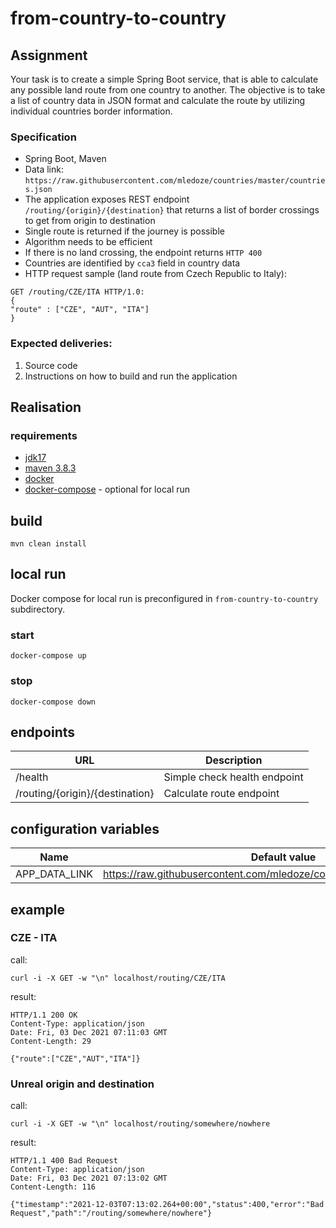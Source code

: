 # from-country-to-country

## Assignment

Your task is to create a simple Spring Boot service, that is able to calculate any possible land route from one country
to another. The objective is to take a list of country data in JSON format and calculate the route by utilizing
individual countries border information.

### Specification

- Spring Boot, Maven
- Data link: `https://raw.githubusercontent.com/mledoze/countries/master/countries.json`
- The application exposes REST endpoint `/routing/{origin}/{destination}` that returns a list of border crossings to get
  from origin to destination
- Single route is returned if the journey is possible
- Algorithm needs to be efficient
- If there is no land crossing, the endpoint returns `HTTP 400`
- Countries are identified by `cca3` field in country data
- HTTP request sample (land route from Czech Republic to Italy):

```
GET /routing/CZE/ITA HTTP/1.0:
{
"route" : ["CZE", "AUT", "ITA"]
}
```

### Expected deliveries:

1. Source code
2. Instructions on how to build and run the application

## Realisation

### requirements

- [jdk17](https://adoptium.net/)
- [maven 3.8.3](https://maven.apache.org/)
- [docker](https://docs.docker.com/get-docker/)
- [docker-compose](https://docs.docker.com/compose/) - optional for local run

## build

```
mvn clean install
```

## local run

Docker compose for local run is preconfigured in `from-country-to-country` subdirectory.

### start

```
docker-compose up
```

### stop

```
docker-compose down
```

## endpoints

| URL                              | Description                  |
|----------------------------------|------------------------------|
| /health                          | Simple check health endpoint |
| /routing/{origin}/{destination}  | Calculate route endpoint     |

## configuration variables

|Name| Default value                                                             | Description |
|---|---------------------------------------------------------------------------|-------------|
|APP_DATA_LINK|https://raw.githubusercontent.com/mledoze/countries/master/countries.json| Data URL    |

## example

### CZE - ITA

call:
```
curl -i -X GET -w "\n" localhost/routing/CZE/ITA
```
result:
```
HTTP/1.1 200 OK
Content-Type: application/json
Date: Fri, 03 Dec 2021 07:11:03 GMT
Content-Length: 29

{"route":["CZE","AUT","ITA"]}
```

### Unreal origin and destination

call:
```
curl -i -X GET -w "\n" localhost/routing/somewhere/nowhere
```

result:
```
HTTP/1.1 400 Bad Request
Content-Type: application/json
Date: Fri, 03 Dec 2021 07:13:02 GMT
Content-Length: 116

{"timestamp":"2021-12-03T07:13:02.264+00:00","status":400,"error":"Bad Request","path":"/routing/somewhere/nowhere"}
```

